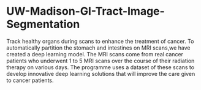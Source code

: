 # UW-Madison-GI-Tract-Image-Segmentation
Track healthy organs during scans to enhance the treatment of cancer.
To automatically partition the stomach and intestines on MRI scans,we have created a deep learning model. 
The MRI scans come from real cancer patients who underwent 1 to 5 MRI scans over the course of their radiation therapy on various days. 
The programme uses a dataset of these scans to develop innovative deep learning solutions that will improve the care given to cancer patients.
